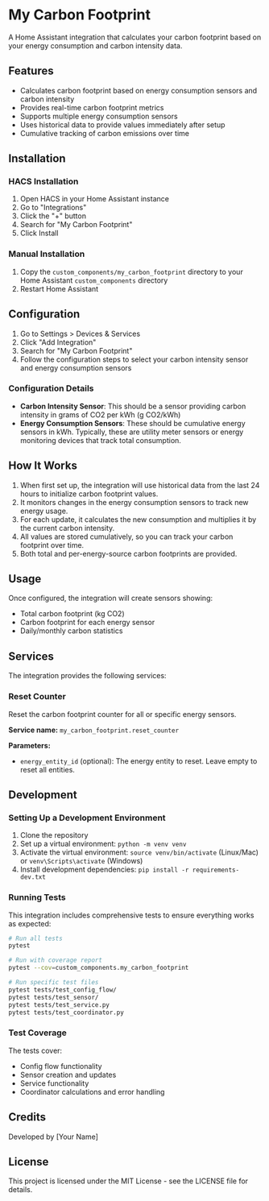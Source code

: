 # My Carbon Footprint

A Home Assistant integration that calculates your carbon footprint based on your energy consumption and carbon intensity data.

## Features

- Calculates carbon footprint based on energy consumption sensors and carbon intensity
- Provides real-time carbon footprint metrics
- Supports multiple energy consumption sensors
- Uses historical data to provide values immediately after setup
- Cumulative tracking of carbon emissions over time

## Installation

### HACS Installation
1. Open HACS in your Home Assistant instance
2. Go to "Integrations"
3. Click the "+" button
4. Search for "My Carbon Footprint"
5. Click Install

### Manual Installation
1. Copy the `custom_components/my_carbon_footprint` directory to your Home Assistant `custom_components` directory
2. Restart Home Assistant

## Configuration

1. Go to Settings > Devices & Services
2. Click "Add Integration"
3. Search for "My Carbon Footprint"
4. Follow the configuration steps to select your carbon intensity sensor and energy consumption sensors

### Configuration Details

- **Carbon Intensity Sensor**: This should be a sensor providing carbon intensity in grams of CO2 per kWh (g CO2/kWh)
- **Energy Consumption Sensors**: These should be cumulative energy sensors in kWh. Typically, these are utility meter sensors or energy monitoring devices that track total consumption.

## How It Works

1. When first set up, the integration will use historical data from the last 24 hours to initialize carbon footprint values.
2. It monitors changes in the energy consumption sensors to track new energy usage.
3. For each update, it calculates the new consumption and multiplies it by the current carbon intensity.
4. All values are stored cumulatively, so you can track your carbon footprint over time.
5. Both total and per-energy-source carbon footprints are provided.

## Usage

Once configured, the integration will create sensors showing:
- Total carbon footprint (kg CO2)
- Carbon footprint for each energy sensor
- Daily/monthly carbon statistics

## Services

The integration provides the following services:

### Reset Counter
Reset the carbon footprint counter for all or specific energy sensors.

**Service name:** `my_carbon_footprint.reset_counter`

**Parameters:**
- `energy_entity_id` (optional): The energy entity to reset. Leave empty to reset all entities.

## Development

### Setting Up a Development Environment

1. Clone the repository
2. Set up a virtual environment: `python -m venv venv`
3. Activate the virtual environment: `source venv/bin/activate` (Linux/Mac) or `venv\Scripts\activate` (Windows)
4. Install development dependencies: `pip install -r requirements-dev.txt`

### Running Tests

This integration includes comprehensive tests to ensure everything works as expected:

```bash
# Run all tests
pytest

# Run with coverage report
pytest --cov=custom_components.my_carbon_footprint

# Run specific test files
pytest tests/test_config_flow/
pytest tests/test_sensor/
pytest tests/test_service.py
pytest tests/test_coordinator.py
```

### Test Coverage

The tests cover:
- Config flow functionality
- Sensor creation and updates
- Service functionality
- Coordinator calculations and error handling

## Credits

Developed by [Your Name]

## License

This project is licensed under the MIT License - see the LICENSE file for details.
